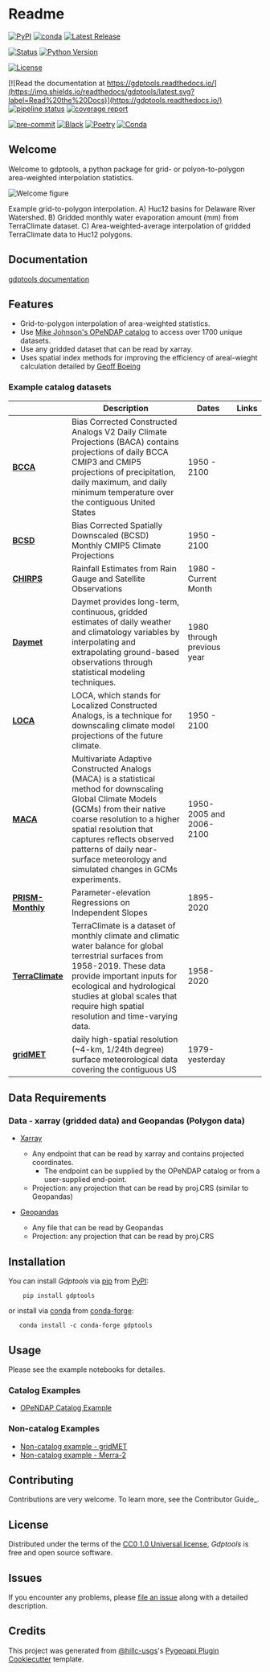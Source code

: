 # Readme

[![PyPI](https://img.shields.io/pypi/v/gdptools.svg)](https://pypi.org/project/gdptools/)
[![conda](https://anaconda.org/conda-forge/gdptools/badges/version.svg)](https://anaconda.org/conda-forge/gdptools)
[![Latest Release](https://code.usgs.gov/wma/nhgf/toolsteam/gdptools/-/badges/release.svg)](https://code.usgs.gov/wma/nhgf/toolsteam/gdptools/-/releases)

[![Status](https://img.shields.io/pypi/status/gdptools.svg)](https://pypi.org/project/gdptools/)
[![Python Version](https://img.shields.io/pypi/pyversions/gdptools)](https://pypi.org/project/gdptools)

[![License](https://img.shields.io/pypi/l/gdptools)](https://creativecommons.org/publicdomain/zero/1.0/legalcode)

[![Read the documentation at https://gdptools.readthedocs.io/](https://img.shields.io/readthedocs/gdptools/latest.svg?label=Read%20the%20Docs)](https://gdptools.readthedocs.io/)
[![pipeline status](https://code.usgs.gov/wma/nhgf/toolsteam/gdptools/badges/main/pipeline.svg)](https://code.usgs.gov/wma/nhgf/toolsteam/gdptools/-/commits/main)
[![coverage report](https://code.usgs.gov/wma/nhgf/toolsteam/gdptools/badges/main/coverage.svg)](https://code.usgs.gov/wma/nhgf/toolsteam/gdptools/-/commits/main)

[![pre-commit](https://img.shields.io/badge/pre--commit-enabled-brightgreen?logo=pre-commit&logoColor=white)](https://code.usgs.gov/pre-commit/pre-commit)
[![Black](https://img.shields.io/badge/code%20style-black-000000.svg)](https://code.usgs.gov/psf/black)
[![Poetry](https://img.shields.io/badge/poetry-enabled-blue)](https://python-poetry.org/)
[![Conda](https://img.shields.io/badge/conda-enabled-green)](https://anaconda.org/)

## Welcome

Welcome to gdptools, a python package for grid- or polyon-to-polygon area-weighted interpolation statistics.

![Welcome figure](./docs/assets/Welcom_fig.png)

<figcaption>Example grid-to-polygon interpolation.  A) Huc12 basins for Delaware River Watershed. B) Gridded monthly water evaporation amount (mm) from TerraClimate dataset. C) Area-weighted-average interpolation of gridded TerraClimate data to Huc12 polygons.</figcaption>

## Documentation

[gdptools documentation](https://gdptools.readthedocs.io/en/latest/)

## Features

- Grid-to-polygon interpolation of area-weighted statistics.
- Use [Mike Johnson's OPeNDAP catalog][1] to access over 1700 unique datasets.
- Use any gridded dataset that can be read by xarray.
- Uses spatial index methods for improving the efficiency of areal-wieght calculation detailed by [Geoff Boeing][2]

[1]: https://mikejohnson51.github.io/opendap.catalog/articles/catalog.html
[2]: https://geoffboeing.com/2016/10/r-tree-spatial-index-python/

### Example catalog datasets

|                                                                                                | Description                                                                                                                                                                                                                                                                                                    | Dates                      | Links |
| ---------------------------------------------------------------------------------------------- | -------------------------------------------------------------------------------------------------------------------------------------------------------------------------------------------------------------------------------------------------------------------------------------------------------------- | -------------------------- | ----- |
| **[BCCA](https://gdo-dcp.ucllnl.org/downscaled_cmip_projections/dcpInterface.html#About)**     | Bias Corrected Constructed Analogs V2 Daily Climate Projections (BACA) contains projections of daily BCCA CMIP3 and CMIP5 projections of precipitation, daily maximum, and daily minimum temperature over the contiguous United States                                                                         | 1950 - 2100                |       |
| **[BCSD](https://gdo-dcp.ucllnl.org/downscaled_cmip_projections/dcpInterface.html#About)**     | Bias Corrected Spatially Downscaled (BCSD) Monthly CMIP5 Climate Projections                                                                                                                                                                                                                                   | 1950 - 2100                |       |
| **[CHIRPS](https://www.chc.ucsb.edu/data/chirps)**                                             | Rainfall Estimates from Rain Gauge and Satellite Observations                                                                                                                                                                                                                                                  | 1980 - Current Month       |       |
| **[Daymet](https://daymet.ornl.gov/)**                                                         | Daymet provides long-term, continuous, gridded estimates of daily weather and climatology variables by interpolating and extrapolating ground-based observations through statistical modeling techniques.                                                                                                      | 1980 through previous year |       |
| **[LOCA](https://gdo-dcp.ucllnl.org/downscaled_cmip_projections/dcpInterface.html#**About**)** | LOCA, which stands for Localized Constructed Analogs, is a technique for downscaling climate model projections of the future climate.                                                                                                                                                                          | 1950 - 2100                |       |
| **[MACA](https://www.climatologylab.org/maca.html)**                                           | Multivariate Adaptive Constructed Analogs (MACA) is a statistical method for downscaling Global Climate Models (GCMs) from their native coarse resolution to a higher spatial resolution that captures reflects observed patterns of daily near-surface meteorology and simulated changes in GCMs experiments. | 1950-2005 and 2006-2100    |       |
| **[PRISM-Monthly](https://cida.usgs.gov/thredds/catalog.html?dataset=cida.usgs.gov/prism_v2)** | Parameter-elevation Regressions on Independent Slopes                                                                                                                                                                                                                                                          | 1895-2020                  |       |
| **[TerraClimate](https://www.climatologylab.org/terraclimate.html)**                           | TerraClimate is a dataset of monthly climate and climatic water balance for global terrestrial surfaces from 1958-2019. These data provide important inputs for ecological and hydrological studies at global scales that require high spatial resolution and time-varying data.                               | 1958-2020                  |       |
| **[gridMET](https://www.climatologylab.org/gridmet.html)**                                     | daily high-spatial resolution (~4-km, 1/24th degree) surface meteorological data covering the contiguous US                                                                                                                                                                                                    | 1979-yesterday             |       |

## Data Requirements

### Data - xarray (gridded data) and Geopandas (Polygon data)

- [Xarray](https://docs.xarray.dev/en/stable/)

  - Any endpoint that can be read by xarray and contains projected coordinates.
    - The endpoint can be supplied by the OPeNDAP catalog or from a user-supplied end-point.
  - Projection: any projection that can be read by proj.CRS (similar to Geopandas)

- [Geopandas](https://geopandas.org/en/stable/)
  - Any file that can be read by Geopandas
  - Projection: any projection that can be read by proj.CRS

## Installation

You can install _Gdptools_ via [pip](https://pip.pypa.io/) from [PyPI](https://pypi.org/):

        pip install gdptools

or install via [conda](https://anaconda.org/) from [conda-forge](https://anaconda.org/conda-forge/gdptools):

       conda install -c conda-forge gdptools

## Usage

Please see the example notebooks for detailes.

### Catalog Examples

- [OPeNDAP Catalog Example](./docs/terraclime_et.ipynb)

### Non-catalog Examples

- [Non-catalog example - gridMET](./docs/Gridmet_non_catalog.ipynb)
- [Non-catalog example - Merra-2](./docs/Merra-2-example.ipynb)

## Contributing

Contributions are very welcome. To learn more, see the Contributor Guide\_.

## License

Distributed under the terms of the [CC0 1.0 Universal license](https://creativecommons.org/publicdomain/zero/1.0/legalcode), _Gdptools_ is free and open source software.

## Issues

If you encounter any problems, please [file an issue](https://code.usgs.gov/wma/nhgf/toolsteam/gdptools/issues) along with a detailed description.

## Credits

This project was generated from [@hillc-usgs](https://code.usgs.gov/hillc-usgs)'s [Pygeoapi Plugin Cookiecutter](https://code.usgs.gov/wma/nhgf/pygeoapi-plugin-cookiecutter) template.
